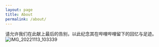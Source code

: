 ```yaml
---
layout: page
title: About
permalink: /about/
---
```

请允许我们在此献上最后的告别，以此纪念其在哔哩哔哩留下的回忆与足迹。
![IMG_20221113_103339](https://user-images.githubusercontent.com/95086921/201505898-60bb9a26-b572-46fb-afa0-baaddc0e20c5.jpg)
